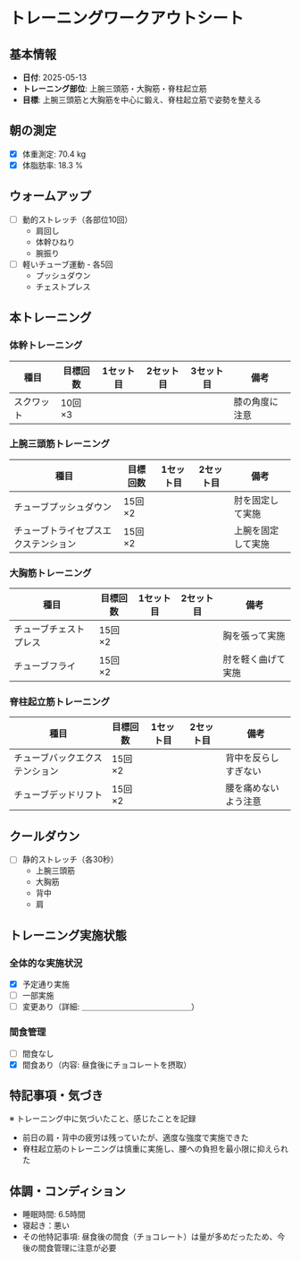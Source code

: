 # トレーニングワークアウトシート

## 基本情報
- **日付**: 2025-05-13
- **トレーニング部位**: 上腕三頭筋・大胸筋・脊柱起立筋
- **目標**: 上腕三頭筋と大胸筋を中心に鍛え、脊柱起立筋で姿勢を整える

## 朝の測定
- [x] 体重測定: 70.4 kg
- [x] 体脂肪率: 18.3 %

## ウォームアップ
- [ ] 動的ストレッチ（各部位10回）
  - 肩回し
  - 体幹ひねり
  - 腕振り
- [ ] 軽いチューブ運動 - 各5回
  - プッシュダウン
  - チェストプレス

## 本トレーニング

### 体幹トレーニング
| 種目 | 目標回数 | 1セット目 | 2セット目 | 3セット目 | 備考 |
|------|---------|----------|----------|----------|------|
| スクワット | 10回×3 | | | | 膝の角度に注意 |

### 上腕三頭筋トレーニング
| 種目 | 目標回数 | 1セット目 | 2セット目 | 備考 |
|------|---------|----------|----------|------|
| チューブプッシュダウン | 15回×2 | | | 肘を固定して実施 |
| チューブトライセプスエクステンション | 15回×2 | | | 上腕を固定して実施 |

### 大胸筋トレーニング
| 種目 | 目標回数 | 1セット目 | 2セット目 | 備考 |
|------|---------|----------|----------|------|
| チューブチェストプレス | 15回×2 | | | 胸を張って実施 |
| チューブフライ | 15回×2 | | | 肘を軽く曲げて実施 |

### 脊柱起立筋トレーニング
| 種目 | 目標回数 | 1セット目 | 2セット目 | 備考 |
|------|---------|----------|----------|------|
| チューブバックエクステンション | 15回×2 | | | 背中を反らしすぎない |
| チューブデッドリフト | 15回×2 | | | 腰を痛めないよう注意 |

## クールダウン
- [ ] 静的ストレッチ（各30秒）
  - 上腕三頭筋
  - 大胸筋
  - 背中
  - 肩

## トレーニング実施状態

### 全体的な実施状況
- [x] 予定通り実施
- [ ] 一部実施
- [ ] 変更あり（詳細: ＿＿＿＿＿＿＿＿＿＿＿＿＿＿）

### 間食管理
- [ ] 間食なし
- [x] 間食あり（内容: 昼食後にチョコレートを摂取）

## 特記事項・気づき
※ トレーニング中に気づいたこと、感じたことを記録
- 前日の肩・背中の疲労は残っていたが、適度な強度で実施できた
- 脊柱起立筋のトレーニングは慎重に実施し、腰への負担を最小限に抑えられた

## 体調・コンディション
- 睡眠時間: 6.5時間
- 寝起き：悪い
- その他特記事項: 昼食後の間食（チョコレート）は量が多めだったため、今後の間食管理に注意が必要 